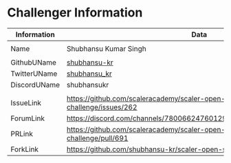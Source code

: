# Challenger Information

| Information   | Data                                                                                  |
| --------      | ------------------------                                                              |
|               |                                                                                       |
| Name          | Shubhansu Kumar Singh                                                                 |
|               |                                                                                       |
| GithubUName   | [shubhansu-kr](https://github.com/shubhansu-kr)                                       |
| TwitterUName  | [shubhansu_kr](https://twitter.com/shubhansu_kr)                                      |
| DiscordUName  | shubhansukr                                                                           |
|               |                                                                                       |
| IssueLink     | <https://github.com/scaleracademy/scaler-open-source-september-challenge/issues/262>  |
| ForumLink     | <https://discord.com/channels/780066247601291285/1147188194199228457>                 |
| PRLink        | <https://github.com/scaleracademy/scaler-open-source-september-challenge/pull/691>    |
| ForkLink      | <https://github.com/shubhansu-kr/scaler-open-source-september-challenge>              |
